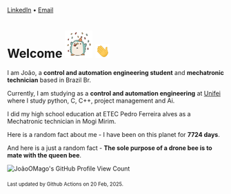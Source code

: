 [LinkedIn](https://www.linkedin.com/in/joão-pedro-gozzoli-b95641301/) &bull;
[Email](joaopedrogozzoli@gmail.com)

# Welcome <img src="happy.gif" height="64px" /> <img src="wave.gif" height="32px" />

I am João, a  **control and automation engineering student** and **mechatronic technician** based in Brazil Br.

Currently, I am studying as a **control and automation engineering** at [Unifei](https://unifei.edu.br) where I study python, C, C++, project management and Ai.

I did my high school education at ETEC Pedro Ferreira alves as a Mechatronic technician in Mogi Mirim.

Here is a random fact about me - I have been on this planet for **7724 days**.

And here is a just a random fact -  **The sole purpose of a drone bee is to mate with the queen bee**.

![JoãoOMago's GitHub Profile View Count](https://komarev.com/ghpvc/?username=JoaoOMago)

<sub>Last updated by Github Actions on 20 Feb, 2025.</sub>
